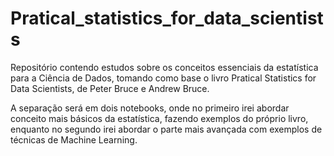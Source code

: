 # Pratical_statistics_for_data_scientists

Repositório contendo estudos sobre os conceitos essenciais da estatística para a Ciência de Dados, tomando como base o livro Pratical Statistics for Data Scientists, de Peter Bruce e Andrew Bruce.

A separação será em dois notebooks, onde no primeiro irei abordar conceito mais básicos da estatística, fazendo exemplos do próprio livro, enquanto no segundo irei abordar o parte mais avançada com exemplos de técnicas de Machine Learning.


